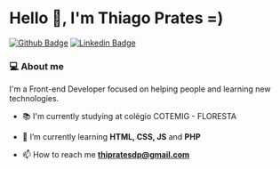 # Hello 👋, I'm Thiago Prates =)

[![Github Badge](https://img.shields.io/badge/-Github-000?style=flat-square&logo=Github&logoColor=white&link=https://github.com/Thiago-Prates)](https://github.com/Thiago-Prates)
[![Linkedin Badge](https://img.shields.io/badge/-LinkedIn-blue?style=flat-square&logo=Linkedin&logoColor=white&link=https://www.linkedin.com/in/thiagoprts/)](https://www.linkedin.com/in/thiagoprts/)

### 💻 About me

I'm a Front-end Developer focused on helping people and learning new technologies.

- 📚 I'm currently studying at colégio COTEMIG - FLORESTA

- 🌱 I’m currently learning **HTML, CSS, JS** and **PHP**

- 📫 How to reach me **thipratesdp@gmail.com**


